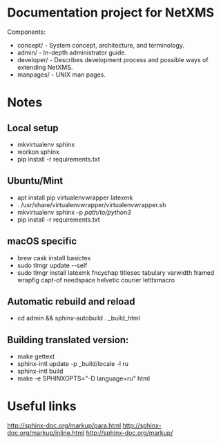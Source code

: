 # Documentation project for NetXMS

Components:
* concept/ - System concept, architecture, and terminology.
* admin/ - In-depth administrator guide.
* developer/ - Describes development process and possible ways of extending NetXMS.
* manpages/ - UNIX man pages.

# Notes
## Local setup
* mkvirtualenv sphinx
* workon sphinx
* pip install -r requirements.txt

## Ubuntu/Mint
* apt install pip virtualenvwrapper latexmk
* . /usr/share/virtualenvwrapper/virtualenvwrapper.sh
* mkvirtualenv sphinx -p *path/to/python3*
* pip install -r requirements.txt

## macOS specific
* brew cask install basictex
* sudo tlmgr update --self
* sudo tlmgr install latexmk fncychap titlesec tabulary varwidth framed wrapfig capt-of needspace helvetic courier letltxmacro

## Automatic rebuild and reload
* cd admin && sphinx-autobuild . _build_html

## Building translated version:
* make gettext
* sphinx-intl update -p _build/locale -l ru
* sphinx-intl build
* make -e SPHINXOPTS="-D language=ru" html

# Useful links

http://sphinx-doc.org/markup/para.html
http://sphinx-doc.org/markup/inline.html
http://sphinx-doc.org/markup/
